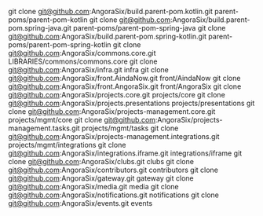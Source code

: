 git clone git@github.com:AngoraSix/build.parent-pom.kotlin.git parent-poms/parent-pom-kotlin
git clone git@github.com:AngoraSix/build.parent-pom.spring-java.git parent-poms/parent-pom-spring-java
git clone git@github.com:AngoraSix/build.parent-pom.spring-kotlin.git parent-poms/parent-pom-spring-kotlin
git clone git@github.com:AngoraSix/commons.core.git LIBRARIES/commons/commons.core
git clone git@github.com:AngoraSix/infra.git infra
git clone git@github.com:AngoraSix/front.AindaNow.git front/AindaNow
git clone git@github.com:AngoraSix/front.AngoraSix.git front/AngoraSix
git clone git@github.com:AngoraSix/projects.core.git projects/core
git clone git@github.com:AngoraSix/projects.presentations projects/presentations
git clone git@github.com:AngoraSix/projects-management.core.git projects/mgmt/core
git clone git@github.com:AngoraSix/projects-management.tasks.git projects/mgmt/tasks
git clone git@github.com:AngoraSix/projects-management.integrations.git projects/mgmt/integrations
git clone git@github.com:AngoraSix/integrations.iframe.git integrations/iframe
git clone git@github.com:AngoraSix/clubs.git clubs
git clone git@github.com:AngoraSix/contributors.git contributors
git clone git@github.com:AngoraSix/gateway.git gateway
git clone git@github.com:AngoraSix/media.git media
git clone git@github.com:AngoraSix/notifications.git notifications
git clone git@github.com:AngoraSix/events.git events
